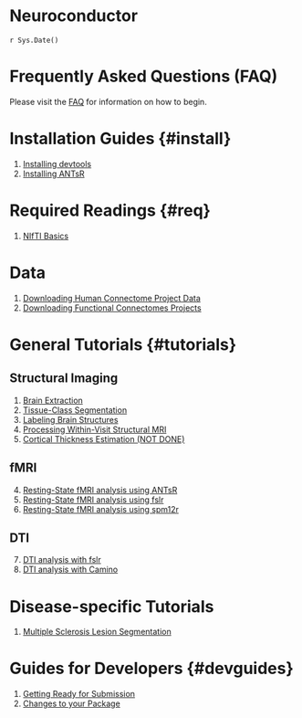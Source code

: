 # Neuroconductor
`r Sys.Date()`  

# Frequently Asked Questions (FAQ)

Please visit the [FAQ](faq/index.html) for information on how to begin.

# Installation Guides {#install}

1. [Installing devtools](installing_devtools/index.html)
2. [Installing ANTsR](installing_ANTsR/index.html)

# Required Readings {#req}

1. [NIfTI Basics](nifti_basics/index.html)

# Data
1. [Downloading Human Connectome Project Data](neurohcp/index.html)
1. [Downloading Functional Connectomes Projects](fcp_indi/index.html)

# General Tutorials {#tutorials}

## Structural Imaging

1. [Brain Extraction](brain_extraction/index.html)
2. [Tissue-Class Segmentation](tissue_class_segmentation/index.html)
3. [Labeling Brain Structures](label_image/index.html)
6. [Processing Within-Visit Structural MRI](preprocess_mri_within/index.html)
9. [Cortical Thickness Estimation (NOT DONE)](cortical_thickness/index.html)

## fMRI 

4. [Resting-State fMRI analysis using ANTsR](fmri_analysis_ANTsR/index.html)
5. [Resting-State fMRI analysis using fslr](fmri_analysis_fslr/index.html)
5. [Resting-State fMRI analysis using spm12r](fmri_analysis_spm12r/index.html)

## DTI
7. [DTI analysis with fslr](DTI_analysis_fslr/index.html)
8. [DTI analysis with Camino](DTI_analysis_rcamino/index.html)

# Disease-specific Tutorials

1. [Multiple Sclerosis Lesion Segmentation](ms_lesion/index.html)


# Guides for Developers {#devguides}

1. [Getting Ready for Submission](getting_ready_for_submission/index.html)
2. [Changes to your Package](continuous_integration/index.html)
